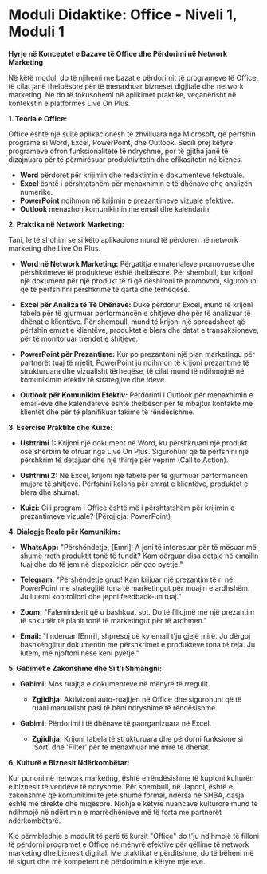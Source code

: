 # **Moduli Didaktike: Office - Niveli 1, Moduli 1**

**Hyrje në Konceptet e Bazave të Office dhe Përdorimi në Network Marketing**

Në këtë modul, do të njihemi me bazat e përdorimit të programeve të Office, të cilat janë thelbësore për të menaxhuar bizneset digjitale dhe network marketing. Ne do të fokusohemi në aplikimet praktike, veçanërisht në kontekstin e platformës Live On Plus.

**1. Teoria e Office:**

Office është një suitë aplikacionesh të zhvilluara nga Microsoft, që përfshin programe si Word, Excel, PowerPoint, dhe Outlook. Secili prej këtyre programeve ofron funksionalitete të ndryshme, por të gjitha janë të dizajnuara për të përmirësuar produktivitetin dhe efikasitetin në biznes.

- **Word** përdoret për krijimin dhe redaktimin e dokumenteve tekstuale.
- **Excel** është i përshtatshëm për menaxhimin e të dhënave dhe analizën numerike.
- **PowerPoint** ndihmon në krijimin e prezantimeve vizuale efektive.
- **Outlook** menaxhon komunikimin me email dhe kalendarin.

**2. Praktika në Network Marketing:**

Tani, le të shohim se si këto aplikacione mund të përdoren në network marketing dhe Live On Plus.

- **Word në Network Marketing:** Përgatitja e materialeve promovuese dhe përshkrimeve të produkteve është thelbësore. Për shembull, kur krijoni një dokument për një produkt të ri që dëshironi të promovoni, sigurohuni që të përfshihni përshkrime të qarta dhe tërheqëse.

- **Excel për Analiza të Të Dhënave:** Duke përdorur Excel, mund të krijoni tabela për të gjurmuar performancën e shitjeve dhe për të analizuar të dhënat e klientëve. Për shembull, mund të krijoni një spreadsheet që përfshin emrat e klientëve, produktet e blera dhe datat e transaksioneve, për të monitoruar trendet e shitjeve.

- **PowerPoint për Prezantime:** Kur po prezantoni një plan marketingu për partnerët tuaj të rrjetit, PowerPoint ju ndihmon të krijoni prezantime të strukturuara dhe vizualisht tërheqëse, të cilat mund të ndihmojnë në komunikimin efektiv të strategjive dhe ideve.

- **Outlook për Komunikim Efektiv:** Përdorimi i Outlook për menaxhimin e email-eve dhe kalendarëve është thelbësor për të mbajtur kontakte me klientët dhe për të planifikuar takime të rëndësishme.

**3. Esercise Praktike dhe Kuize:**

- **Ushtrimi 1:** Krijoni një dokument në Word, ku përshkruani një produkt ose shërbim të ofruar nga Live On Plus. Sigurohuni që të përfshini një përshkrim të detajuar dhe një thirrje për veprim (Call to Action).

- **Ushtrimi 2:** Në Excel, krijoni një tabelë për të gjurmuar performancën mujore të shitjeve. Përfshini kolona për emrat e klientëve, produktet e blera dhe shumat. 

- **Kuizi:** Cili program i Office është më i përshtatshëm për krijimin e prezantimeve vizuale? (Përgjigja: PowerPoint)

**4. Dialogje Reale për Komunikim:**

- **WhatsApp:** "Përshëndetje, [Emri]! A jeni të interesuar për të mësuar më shumë rreth produktit tonë të fundit? Kam dërguar disa detaje në emailin tuaj dhe do të jem në dispozicion për çdo pyetje."

- **Telegram:** "Përshëndetje grup! Kam krijuar një prezantim të ri në PowerPoint me strategjitë tona të marketingut për muajin e ardhshëm. Ju lutemi kontrolloni dhe jepni feedback-un tuaj."

- **Zoom:** "Faleminderit që u bashkuat sot. Do të fillojmë me një prezantim të shkurtër të planit tonë të marketingut për të ardhmen."

- **Email:** "I nderuar [Emri], shpresoj që ky email t'ju gjejë mirë. Ju dërgoj bashkëngjitur dokumentin me përshkrimet e produkteve tona të reja. Ju lutem, më njoftoni nëse keni pyetje."

**5. Gabimet e Zakonshme dhe Si t'i Shmangni:**

- **Gabimi:** Mos ruajtja e dokumenteve në mënyrë të rregullt. 
  - **Zgjidhja:** Aktivizoni auto-ruajtjen në Office dhe sigurohuni që të ruani manualisht pasi të bëni ndryshime të rëndësishme.

- **Gabimi:** Përdorimi i të dhënave të paorganizuara në Excel.
  - **Zgjidhja:** Krijoni tabela të strukturuara dhe përdorni funksione si 'Sort' dhe 'Filter' për të menaxhuar më mirë të dhënat.

**6. Kulturë e Biznesit Ndërkombëtar:**

Kur punoni në network marketing, është e rëndësishme të kuptoni kulturën e biznesit të vendeve të ndryshme. Për shembull, në Japoni, është e zakonshme që komunikimi të jetë shumë formal, ndërsa në SHBA, qasja është më direkte dhe miqësore. Njohja e këtyre nuancave kulturore mund të ndihmojë në ndërtimin e marrëdhënieve më të forta me partnerët ndërkombëtarë.

Kjo përmbledhje e modulit të parë të kursit "Office" do t'ju ndihmojë të filloni të përdorni programet e Office në mënyrë efektive për qëllime të network marketing dhe biznesit digjital. Me praktikat e përditshme, do të bëheni më të sigurt dhe më kompetent në përdorimin e këtyre mjeteve.